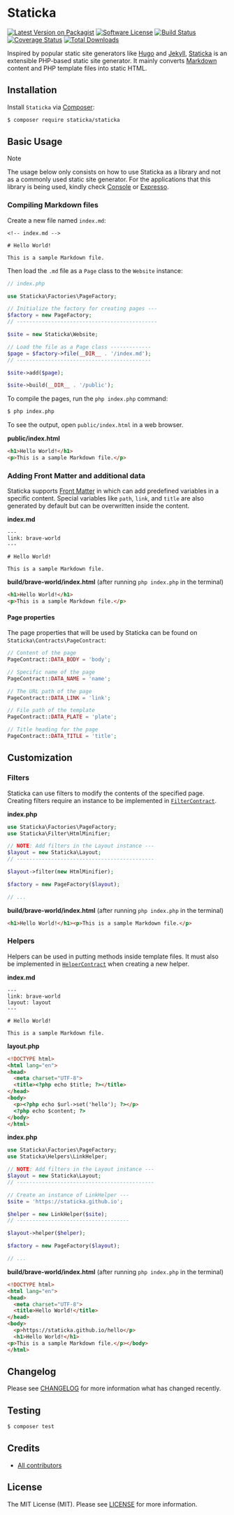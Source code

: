# Staticka

[![Latest Version on Packagist][ico-version]][link-packagist]
[![Software License][ico-license]][link-license]
[![Build Status][ico-build]][link-build]
[![Coverage Status][ico-coverage]][link-coverage]
[![Total Downloads][ico-downloads]][link-downloads]

Inspired by popular static site generators like [Hugo](https://gohugo.io) and [Jekyll](https://jekyllrb.com), [Staticka](https://staticka.github.io) is an extensible PHP-based static site generator. It mainly converts [Markdown](https://en.wikipedia.org/wiki/Markdown) content and PHP template files into static HTML.

## Installation

Install `Staticka` via [Composer](https://getcomposer.org/):

``` bash
$ composer require staticka/staticka
```

## Basic Usage

> [!NOTE]
> The usage below only consists on how to use Staticka as a library and not as a commonly used static site generator. For the applications that this library is being used, kindly check [Console](https://github.com/staticka/console) or [Expresso](https://github.com/staticka/expresso).

### Compiling Markdown files

Create a new file named `index.md`:

```
<!-- index.md -->

# Hello World!

This is a sample Markdown file.
```

Then load the `.md` file as a `Page` class to the `Website` instance:

``` php
// index.php

use Staticka\Factories\PageFactory;

// Initialize the factory for creating pages ---
$factory = new PageFactory;
// ---------------------------------------------

$site = new Staticka\Website;

// Load the file as a Page class -------------
$page = $factory->file(__DIR__ . '/index.md');
// -------------------------------------------

$site->add($page);

$site->build(__DIR__ . '/public');
```

To compile the pages, run the `php index.php` command:

``` bash
$ php index.php
```

To see the output, open `public/index.html` in a web browser.

**public/index.html**

``` html
<h1>Hello World!</h1>
<p>This is a sample Markdown file.</p>
```

### Adding Front Matter and additional data

Staticka supports [Front Matter](https://jekyllrb.com/docs/frontmatter) in which can add predefined variables in a specific content. Special variables like `path`, `link`, and `title` are also generated by default but can be overwritten inside the content.

**index.md**

```
---
link: brave-world
---

# Hello World!

This is a sample Markdown file.
```

**build/brave-world/index.html** (after running `php index.php` in the terminal)

``` html
<h1>Hello World!</h1>
<p>This is a sample Markdown file.</p>
```

#### Page properties

The page properties that will be used by Staticka can be found on `Staticka\Contracts\PageContract`:

``` php
// Content of the page
PageContract::DATA_BODY = 'body';

// Specific name of the page
PageContract::DATA_NAME = 'name';

// The URL path of the page
PageContract::DATA_LINK = 'link';

// File path of the template
PageContract::DATA_PLATE = 'plate';

// Title heading for the page
PageContract::DATA_TITLE = 'title';
```

## Customization

### Filters

Staticka can use filters to modify the contents of the specified page. Creating filters require an instance to be implemented in [`FilterContract`](https://github.com/staticka/staticka/blob/master/src/Contracts/FilterContract.php).

**index.php**

``` php
use Staticka\Factories\PageFactory;
use Staticka\Filter\HtmlMinifier;

// NOTE: Add filters in the Layout instance ---
$layout = new Staticka\Layout;
// --------------------------------------------

$layout->filter(new HtmlMinifier);

$factory = new PageFactory($layout);

// ...
```

**build/brave-world/index.html** (after running `php index.php` in the terminal)

``` html
<h1>Hello World!</h1><p>This is a sample Markdown file.</p>
```

### Helpers

Helpers can be used in putting methods inside template files. It must also be implemented in [`HelperContract`](https://github.com/staticka/staticka/blob/master/src/Contracts/HelperContract.php) when creating a new helper.

**index.md**

```
---
link: brave-world
layout: layout
---

# Hello World!

This is a sample Markdown file.
```

**layout.php**

``` html
<!DOCTYPE html>
<html lang="en">
<head>
  <meta charset="UTF-8">
  <title><?php echo $title; ?></title>
</head>
<body>
  <p><?php echo $url->set('hello'); ?></p>
  <?php echo $content; ?>
</body>
</html>
```

**index.php**

``` php
use Staticka\Factories\PageFactory;
use Staticka\Helpers\LinkHelper;

// NOTE: Add filters in the Layout instance ---
$layout = new Staticka\Layout;
// --------------------------------------------

// Create an instance of LinkHelper ---
$site = 'https://staticka.github.io';

$helper = new LinkHelper($site);
// ------------------------------------

$layout->helper($helper);

$factory = new PageFactory($layout);

// ...
```

**build/brave-world/index.html** (after running `php index.php` in the terminal)

``` html
<!DOCTYPE html>
<html lang="en">
<head>
  <meta charset="UTF-8">
  <title>Hello World!</title>
</head>
<body>
  <p>https://staticka.github.io/hello</p>
  <h1>Hello World!</h1>
<p>This is a sample Markdown file.</p></body>
</html>
```

## Changelog

Please see [CHANGELOG][link-changelog] for more information what has changed recently.

## Testing

``` bash
$ composer test
```

## Credits

- [All contributors][link-contributors]

## License

The MIT License (MIT). Please see [LICENSE][link-license] for more information.

[ico-build]: https://img.shields.io/github/actions/workflow/status/staticka/staticka/build.yml?style=flat-square
[ico-coverage]: https://img.shields.io/codecov/c/github/staticka/staticka?style=flat-square
[ico-downloads]: https://img.shields.io/packagist/dt/staticka/staticka.svg?style=flat-square
[ico-license]: https://img.shields.io/badge/license-MIT-brightgreen.svg?style=flat-square
[ico-version]: https://img.shields.io/packagist/v/staticka/staticka.svg?style=flat-square

[link-build]: https://github.com/staticka/staticka/actions
[link-changelog]: https://github.com/staticka/staticka/blob/master/CHANGELOG.md
[link-contributors]: https://github.com/staticka/staticka/contributors
[link-coverage]: https://app.codecov.io/gh/staticka/staticka
[link-downloads]: https://packagist.org/packages/staticka/staticka
[link-license]: https://github.com/staticka/staticka/blob/master/LICENSE.md
[link-packagist]: https://packagist.org/packages/staticka/staticka